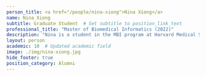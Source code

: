 ```yaml
---
person_title: <a href="/people/nina-xiong">Nina Xiong</a>
name: Nina Xiong
subtitle: Graduate Student  # Set subtitle to position_link_text
professional_title: "Master of Biomedical Informatics (2022)"
description: "Nina is a student in the MBI program at Harvard Medical School. She obtained a degree in Molecular & Cell Biology from the University of California, Berkeley, where she studied endogenous retroviruses and their role in development. She is interested in understanding the biology of diseases using a variety of approaches, particularly genomics."
layout: person
academic: 10  # Updated academic field
image: ./img/nina-xiong.jpg
hide_footer: true
position_category: Alumni
---
```


